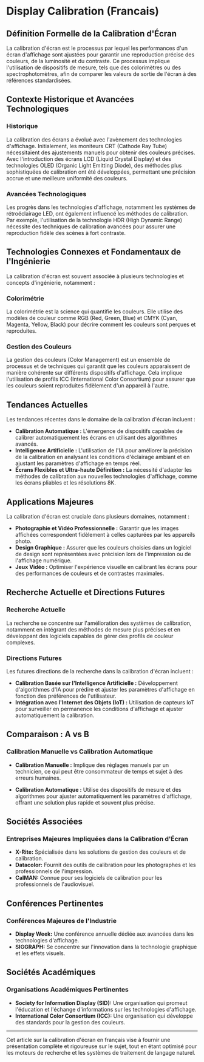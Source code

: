 # Display Calibration (Francais)

## Définition Formelle de la Calibration d'Écran

La calibration d'écran est le processus par lequel les performances d'un écran d'affichage sont ajustées pour garantir une reproduction précise des couleurs, de la luminosité et du contraste. Ce processus implique l'utilisation de dispositifs de mesure, tels que des colorimètres ou des spectrophotomètres, afin de comparer les valeurs de sortie de l'écran à des références standardisées.

## Contexte Historique et Avancées Technologiques

### Historique

La calibration des écrans a évolué avec l'avènement des technologies d'affichage. Initialement, les moniteurs CRT (Cathode Ray Tube) nécessitaient des ajustements manuels pour obtenir des couleurs précises. Avec l'introduction des écrans LCD (Liquid Crystal Display) et des technologies OLED (Organic Light Emitting Diode), des méthodes plus sophistiquées de calibration ont été développées, permettant une précision accrue et une meilleure uniformité des couleurs.

### Avancées Technologiques

Les progrès dans les technologies d'affichage, notamment les systèmes de rétroéclairage LED, ont également influencé les méthodes de calibration. Par exemple, l'utilisation de la technologie HDR (High Dynamic Range) nécessite des techniques de calibration avancées pour assurer une reproduction fidèle des scènes à fort contraste.

## Technologies Connexes et Fondamentaux de l'Ingénierie

La calibration d'écran est souvent associée à plusieurs technologies et concepts d'ingénierie, notamment :

### Colorimétrie

La colorimétrie est la science qui quantifie les couleurs. Elle utilise des modèles de couleur comme RGB (Red, Green, Blue) et CMYK (Cyan, Magenta, Yellow, Black) pour décrire comment les couleurs sont perçues et reproduites.

### Gestion des Couleurs

La gestion des couleurs (Color Management) est un ensemble de processus et de techniques qui garantit que les couleurs apparaissent de manière cohérente sur différents dispositifs d'affichage. Cela implique l'utilisation de profils ICC (International Color Consortium) pour assurer que les couleurs soient reproduites fidèlement d'un appareil à l'autre.

## Tendances Actuelles

Les tendances récentes dans le domaine de la calibration d'écran incluent :

- **Calibration Automatique :** L'émergence de dispositifs capables de calibrer automatiquement les écrans en utilisant des algorithmes avancés.
- **Intelligence Artificielle :** L'utilisation de l'IA pour améliorer la précision de la calibration en analysant les conditions d'éclairage ambiant et en ajustant les paramètres d'affichage en temps réel.
- **Écrans Flexibles et Ultra-haute Définition :** La nécessité d'adapter les méthodes de calibration aux nouvelles technologies d'affichage, comme les écrans pliables et les résolutions 8K.

## Applications Majeures

La calibration d'écran est cruciale dans plusieurs domaines, notamment :

- **Photographie et Vidéo Professionnelle :** Garantir que les images affichées correspondent fidèlement à celles capturées par les appareils photo.
- **Design Graphique :** Assurer que les couleurs choisies dans un logiciel de design sont représentées avec précision lors de l'impression ou de l'affichage numérique.
- **Jeux Vidéo :** Optimiser l'expérience visuelle en calibrant les écrans pour des performances de couleurs et de contrastes maximales.

## Recherche Actuelle et Directions Futures

### Recherche Actuelle

La recherche se concentre sur l'amélioration des systèmes de calibration, notamment en intégrant des méthodes de mesure plus précises et en développant des logiciels capables de gérer des profils de couleur complexes.

### Directions Futures

Les futures directions de la recherche dans la calibration d'écran incluent :

- **Calibration Basée sur l'Intelligence Artificielle :** Développement d'algorithmes d'IA pour prédire et ajuster les paramètres d'affichage en fonction des préférences de l'utilisateur.
- **Intégration avec l'Internet des Objets (IoT) :** Utilisation de capteurs IoT pour surveiller en permanence les conditions d'affichage et ajuster automatiquement la calibration.

## Comparaison : A vs B

### Calibration Manuelle vs Calibration Automatique

- **Calibration Manuelle :** Implique des réglages manuels par un technicien, ce qui peut être consommateur de temps et sujet à des erreurs humaines.
  
- **Calibration Automatique :** Utilise des dispositifs de mesure et des algorithmes pour ajuster automatiquement les paramètres d'affichage, offrant une solution plus rapide et souvent plus précise.

## Sociétés Associées

### Entreprises Majeures Impliquées dans la Calibration d'Écran

- **X-Rite:** Spécialisée dans les solutions de gestion des couleurs et de calibration.
- **Datacolor:** Fournit des outils de calibration pour les photographes et les professionnels de l'impression.
- **CalMAN:** Connue pour ses logiciels de calibration pour les professionnels de l'audiovisuel.

## Conférences Pertinentes

### Conférences Majeures de l'Industrie

- **Display Week:** Une conférence annuelle dédiée aux avancées dans les technologies d'affichage.
- **SIGGRAPH:** Se concentre sur l'innovation dans la technologie graphique et les effets visuels.

## Sociétés Académiques

### Organisations Académiques Pertinentes

- **Society for Information Display (SID):** Une organisation qui promeut l'éducation et l'échange d'informations sur les technologies d'affichage.
- **International Color Consortium (ICC):** Une organisation qui développe des standards pour la gestion des couleurs.

---

Cet article sur la calibration d'écran en français vise à fournir une présentation complète et rigoureuse sur le sujet, tout en étant optimisé pour les moteurs de recherche et les systèmes de traitement de langage naturel.